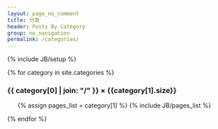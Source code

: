 ```yaml
---
layout: page_no_comment
title: 分类
header: Posts By Category
group: no_navigation
permalink: /categories/
---
```

{% include JB/setup %}


<div class="accordion-box" id="cat-accordion">
{% for category in site.categories %} 
  <h3 id="{{ category[0] }}-ref">{{ category[0] | join: "/" }} &times; {{category[1].size}}</h3>
  <div>
    <ul>
    {% assign pages_list = category[1] %}  
    {% include JB/pages_list %}
    </ul>
  </div>
{% endfor %}
</div>

